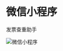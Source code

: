 # 微信小程序
发票查重助手

![微信小程序](https://user-images.githubusercontent.com/10093916/181723215-363c5690-2a5c-4924-bda3-5a83e498e924.jpg)


